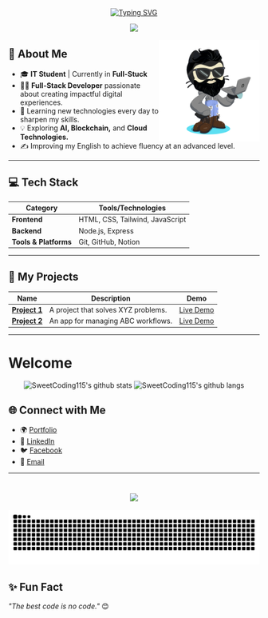 

<div align="center">
<a href="https://git.io/typing-svg"><img src="https://readme-typing-svg.demolab.com?font=Dosis&weight=700&size=25&duration=2000&pause=1500&color=BFCDE0&center=true&vCenter=true&width=435&lines=Hi%2C+I%C2%B4m+CanoGel+;Welcome+to+my+profile!" alt="Typing SVG" /></a>
</div>

<p align="center">
  <a href="https://github.com/DenverCoder1/readme-typing-svg">
    <img src="https://readme-typing-svg.herokuapp.com?lines=Full-Stack+Developer;Good+Team-Player;Build+Trustness;Passionate%20Developer;Specialized%20in%20JavaScript%20and%20TypeScript;React,%20Vue,%20Angular%20for%20the%20Front-End;Node.js,%20Python%20PHP%20for%20the%20Back-End;Always%20learning%20new%20things&center=true&width=500&height=60">
  </a>
</p>

<img loading="lazy" align="right" width="40%" height="auto" src="https://github.com/guzztavo2/guzztavo2/blob/main/octocat.png" />


## 🌟 About Me  
- 🎓 **IT Student** | Currently in **Full-Stuck**  
- 👨‍💻 **Full-Stack Developer** passionate about creating impactful digital experiences.  
- 🌱 Learning new technologies every day to sharpen my skills.  
- 💡 Exploring **AI, Blockchain,** and **Cloud Technologies.**  
- ✍️ Improving my English to achieve fluency at an advanced level.  

---

## 💻 Tech Stack  

| **Category**       | **Tools/Technologies**           |
|---------------------|----------------------------------|
| **Frontend**        | HTML, CSS, Tailwind, JavaScript |
| **Backend**         | Node.js, Express                |
| **Tools & Platforms** | Git, GitHub, Notion            |

---

## 🚀 My Projects  

| **Name**         | **Description**                                                | **Demo**               |
|-------------------|----------------------------------------------------------------|------------------------|
| **[Project 1](https://github.com/CanoGel/Daily-Web)** | A project that solves XYZ problems. | [Live Demo](https://canogel.github.io/Daily-Web/) |
| **[Project 2](https://github.com/CanoGel/E-learning)** | An app for managing ABC workflows.  | [Live Demo](https://canogel.github.io/E-learning/) |

---

# Welcome

<div align="center">
  
  ![SweetCoding115's github stats](https://github-readme-stats.vercel.app/api?username=SweetCoding115&hide=prs&text_color=586069&layout=compact&hide_border=true&show_icons=true&theme=tokyonight)
  ![SweetCoding115's github langs](https://github-readme-stats.vercel.app/api/top-langs/?username=SweetCoding115&text_color=586069&layout=compact&hide_border=true&title_color=0366d6&count_private=true&include_all_commits=true&theme=tokyonight&show_icons=true)

</div>

## 🌐 Connect with Me  

- 🌍 [Portfolio](https://github.com/CanoGel)  
- 💼 [LinkedIn](https://linkedin.com/in/ahmadissefarah)  
- 🐦 [Facebook](https://www.facebook.com/ahmad.desin?mibextid=ZbWKwL)  
- 📧 [Email](mailto:ahmadisse23@gmail.com)  

---

#
<p align='center'>
  <img src='https://github-widgetbox.vercel.app/api/profile?username=CanoGel&theme=lightmode&data=followers,repositories,stars,commits' />
</p>

![snake gif](https://github.com/igdev116/igdev116/blob/output/github-contribution-grid-snake.svg)

## ✨ Fun Fact  
_"The best code is no code."_ 😊  

